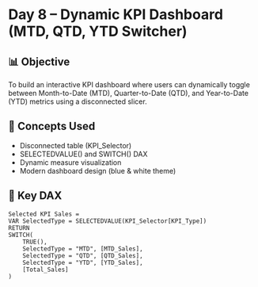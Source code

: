 # Day 8 – Dynamic KPI Dashboard (MTD, QTD, YTD Switcher)

## 📊 Objective
To build an interactive KPI dashboard where users can dynamically toggle between 
Month-to-Date (MTD), Quarter-to-Date (QTD), and Year-to-Date (YTD) metrics 
using a disconnected slicer.

## 🧠 Concepts Used
- Disconnected table (KPI_Selector)
- SELECTEDVALUE() and SWITCH() DAX
- Dynamic measure visualization
- Modern dashboard design (blue & white theme)

## 🧮 Key DAX
```DAX
Selected KPI Sales =
VAR SelectedType = SELECTEDVALUE(KPI_Selector[KPI_Type])
RETURN
SWITCH(
    TRUE(),
    SelectedType = "MTD", [MTD_Sales],
    SelectedType = "QTD", [QTD_Sales],
    SelectedType = "YTD", [YTD_Sales],
    [Total_Sales]
)
